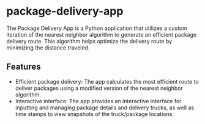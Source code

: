 # package-delivery-app

The Package Delivery App is a Python application that utilizes a custom iteration of the nearest neighbor algorithm to generate an efficient package delivery route. This algorithm helps optimize the delivery route by minimizing the distance traveled.

## Features

- Efficient package delivery: The app calculates the most efficient route to deliver packages using a modified version of the nearest neighbor algorithm.
- Interactive interface: The app provides an interactive interface for inputting and managing package details and delivery trucks, as well as time stamps to view snapshots of the truck/package locations.
